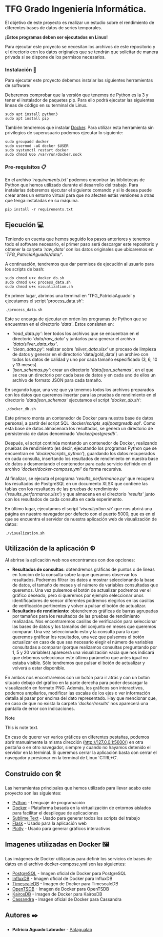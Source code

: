 # TFG Grado Ingeniería Informática.

El objetivo de este proyecto es realizar un estudio sobre el rendimiento de diferentes bases de datos de series temporales.

**¡Estos programas deben ser ejecutados en Linux!**

Para ejecutar este proyecto se necesitan los archivos de este repositorio y el directorio con los datos originales que se tendrán que solicitar de manera privada si se dispone de los permisos necesarios.

### Instalación 🔧

Para ejecutar este proyecto debemos instalar las siguientes herramientas de software:

Deberemos comprobar que la versión que tenemos de Python es la 3 y tener el instalador de paquetes pip. Para ello podrá ejecutar las siguientes líneas de código en su terminal de Linux.
```
sudo apt install python3
sudo apt install pip
```
También tendremos que instalar [Docker](https://docs.docker.com/engine/install/ubuntu/). Para utilizar esta herramienta sin privilegios de superusuario podemos ejecutar lo siguiente:

```
sudo groupadd docker
sudo usermod -aG docker $USER
sudo systemctl restart docker
sudo chmod 666 /var/run/docker.sock
```

### Pre-requisitos 📋

En el archivo *'requirements.txt'* podemos encontrar las bibliotecas de Python que hemos utilizado durante el desarrollo del trabajo. Para instalarlas deberemos ejecutar el siguiente comando y si lo desea puede crear antes un entorno virtual para que no afecten estás versiones a otras que tenga instaladas en su máquina.

```
pip install -r requirements.txt
```
## Ejecución 💻

Teniendo en cuenta que hemos seguido los pasos anteriores y tenemos todo el software necesario, el primer paso será descargar este repositorio y obtener la carpeta *'raw_data'* con los datos originales que ubicaremos en *'TFG_PatriciaAguado/data/'*.

A continuación, tendremos que dar permisos de ejecución al usuario para los scripts de bash:

```
sudo chmod u+x docker_db.sh
sudo chmod u+x process_data.sh
sudo chmod u+x visualization.sh
```
En primer lugar, abrimos una terminal en 'TFG_PatriciaAguado' y ejecutamos el script 'process_data.sh':
```
./process_data.sh
```
Este se encarga de ejecutar en orden los programas de Python que se encuentran en el directorio *'data'*. Estos consisten en:
* *'read_data.py'*: leer todos los archivos que se encuentran en el directorio *'data/raw_data'* y juntarlos para generar el archivo *'data/silver_data.xlsx'*.
* *'clean_data.py'*: realizar sobre *'silver_data.xlsx'* un proceso de limpieza de datos y generar en el directorio 'data/gold_data'} un archivo con todos los datos de calidad y uno por cada tamaño especificado (3, 6, 10 y 13 meses).
* *'json_schemas.py'*: crear un directorio *'data/json_schemas'*, en el que se crea un directorio por cada base de datos y en cada uno de ellos un archivo de formato JSON para cada tamaño.
  
En segundo lugar, una vez que ya tenemos todos los archivos preparados con los datos que queremos insertar para las pruebas de rendimiento en el directorio *'data/json_schemas'* ejecutamos el script *'docker_db.sh'*:
```
./docker_db.sh
```
Este primero monta un contenedor de Docker para nuestra base de datos personal, a partir del script SQL *'docker/scripts_sql/postgresdb.sql'*. Como esta base de datos almacenará los resultados, se genera un directorio de persistencia de datos denominado *'docker/postgresdb'*.

Después, el script continúa montando un contenedor de Docker, realizando pruebas de rendimiento (es decir, ejecutando los programas Python que se encuentran en *'docker/scripts_python'*), guardando los datos recuperados en cada consulta, insertando los resultados de rendimiento en nuestra base de datos y desmontando el contenedor para cada servicio definido en el archivo *'docker/docker-compose.yml'* de forma recursiva.

Al finalizar, se ejecuta el programa *'results_performance.py'* que recupera los resultados de PostgreSQL en un documento XLSX que contiene las tablas con los resultados de las pruebas de rendimiento (*'results_performance.xlsx'*) y que almacena en el directorio *'results'* junto con los resultados de cada consulta en cada experimento.

En último lugar, ejecutamos el script *'visualization.sh'* que nos abrirá una página en nuestro navegador por defecto con el puerto 5000, que es en el que se encuentra el servidor de nuestra aplicación web de visualización de datos:
```
./visualization.sh
```

## Utilización de la aplicación ⚙️
Al abrirse la aplicación web nos encontramos con dos opciones:
* **Resultados de consultas**: obtendremos gráficas de puntos o de líneas en función de la consulta sobre la que queramos observar los resultados. Podremos filtrar los datos a mostrar seleccionando la base de datos, el tamaño de meses y el número de variables consultadas que queremos. Una vez pulsemos el botón de actualizar podremos ver el gráfico deseado, pero si queremos por ejemplo seleccionar unos identificadores de sensor diferentes podremos elegirlos en las casillas de verificación pertinentes y volver a pulsar el botón de actualizar.
* **Resultados de rendimiento**: obtendremos gráficas de barras agrupadas por tamaños para los resultados de las pruebas de rendimiento realizadas. Nos encontraremos casillas de verificación para seleccionar las bases de datos y los tamaños del conjunto en meses que queremos comparar. Una vez seleccionado esto y la consulta para la que queremos gráficar los resultados, una vez que pulsemos el botón actualizar en caso de que sea necesario elegir el número de variables consultadas a comparar (porque realizamos consultas preguntando por 1, 5 y 20 variables) aparecerá una visualización vacía que nos indicará que debemos seleccionar este último parámetro que antes igual no estaba visible. Sólo tendremos que pulsar el botón de actualizar y volverá a estar disponible.

En ambos nos encontraremos con un botón para ir atrás y con un botón situado debajo del gráfico en la parte derecha para poder descargar la visualización en formato PNG. Además, los gráficos son interactivos, podemos ampliarlos, modificar las escalas de los ejes o ver información detalla al pasar por encima del dato representado.
Hay que mencionar que, en caso de que no exista la carpeta *'docker/results'* nos aparecerá una pantalla de error con indicaciones.

>[!NOTE]
   >
   >This is note text.
>
En caso de querer ver varios gráficos en diferentes pestañas, podemos abrir manualmente la misma dirección (http://127.0.0.1:5000/) en otra pestaña o en otro navegador, siempre y cuando no hayamos detenido el servidor en la terminal. Si queremos cerrar la aplicación basta con cerrar el navegador y presionar en la terminal de Linux 'CTRL+C'.

## Construido con 🛠️

Las herramientas principales que hemos utilizado para llevar acabo este proyecto son las siguientes:

* [Python](https://www.python.org/) - Lenguaje de programación
* [Docker](https://www.docker.com/) - Plataforma basada en la virtualización de entornos aislados para facilitar el despliegue de aplicaciones
* [Sublime Text](https://www.sublimetext.com/) - Usado para generar todos los scripts del trabajo
* [Flask](https://flask.palletsprojects.com/en/3.0.x/) - Usado para la aplicación web
* [Plotly](https://plotly.com/python/) - Usado para generar gráficos interactivos 

## Imagenes utilizadas en Docker 🖼️

Las imágenes de Docker utilizadas para definir los servicios de bases de datos en el archivo docker-compose.yml son las siguientes:

* [PostgreSQL](https://hub.docker.com/_/postgres) - Imagen oficial de Docker para PostgreSQL
* [InfluxDB](https://hub.docker.com/_/influxdb) - Imagen oficial de Docker para InfluxDB
* [TimescaleDB](https://hub.docker.com/r/timescale/timescaledb) - Imagen de Docker para TimescaleDB
* [OpenTSDB](https://hub.docker.com/r/petergrace/opentsdb-docker) - Imagen de Docker para OpenTSDB
* [KairosDB](https://hub.docker.com/r/elastisys/kairosdb) - Imagen de Docker para KairosDB
* [Cassandra](https://hub.docker.com/_/cassandra) - Imagen oficial de Docker para Cassandra

## Autores ✒️

* **Patricia Aguado Labrador** - [Patagualab](https://github.com/Patagualab)

